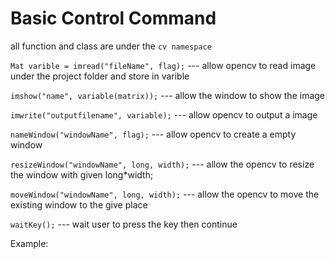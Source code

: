 # Basic Control Command

all function and class are under the `cv namespace`

`Mat varible = imread("fileName", flag);` --- allow opencv to read image under the project folder and store in varible

`imshow("name", variable(matrix));` --- allow the window to show the image

`imwrite("outputfilename", variable);` --- allow opencv to output a image

`nameWindow("windowName", flag);` --- allow opencv to create a empty window 

`resizeWindow("windowName", long, width);` --- allow the opencv to resize the window with given long*width;

`moveWindow("windowName", long, width);` --- allow the opencv to move the existing window to the give place

`waitKey();` --- wait user to press the key then continue

Example:
